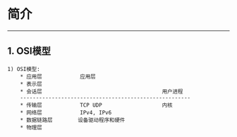 # **简介**
***

## **1. OSI模型**
    1) OSI模型:
        * 应用层            应用层
        * 表示层
        * 会话层                                      用户进程
        ------------------------------------------------------
        * 传输层            TCP UDP                   内核
        * 网络层            IPv4, IPv6
        * 数据链路层        设备驱动程序和硬件
        * 物理层
